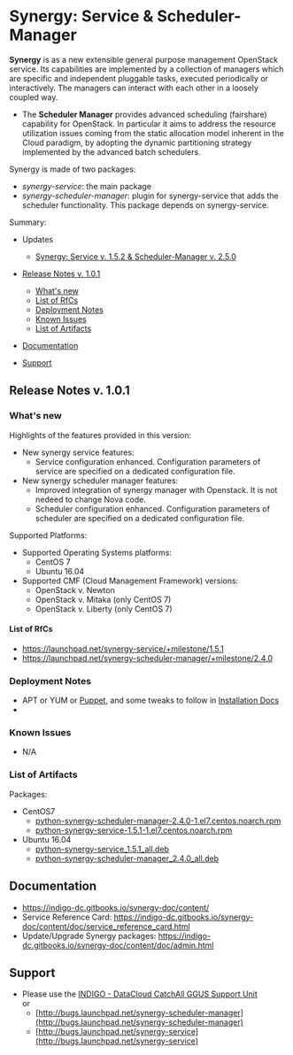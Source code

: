# Synergy: Service & Scheduler-Manager

**Synergy** is as a new extensible general purpose management OpenStack service. Its capabilities are implemented by a collection of managers which are specific and independent pluggable tasks, executed periodically or interactively. The managers can interact with each other in a loosely coupled way.
* The **Scheduler Manager** provides advanced scheduling (fairshare) capability for OpenStack. In particular it aims to address the resource utilization issues coming from the static allocation model inherent in the Cloud paradigm, by adopting the dynamic partitioning strategy implemented by the advanced batch schedulers.

Synergy is made of two packages:
* *synergy-service*: the main package
* *synergy-scheduler-manager*: plugin for synergy-service that adds the scheduler functionality. This package depends on synergy-service.

Summary:

* Updates
  * [Synergy: Service v. 1.5.2 & Scheduler-Manager v. 2.5.0](https://indigo-dc.gitbooks.io/indigo-datacloud-releases/content/indigo2/fourth_update_of_indigo-2.html#synergy)<br>


* [Release Notes v. 1.0.1](#id1)
  * [What's new](#id2)
  * [List of RfCs](#id3)
  * [Deployment Notes](#id4)
  * [Known Issues](#id5)
  * [List of Artifacts](#id7)
* [Documentation](#id6)
* [Support](#id8)


<a id="id1"></a>
## Release Notes v. 1.0.1

<a id="id2"></a>
### What's new

Highlights of the features provided in this version:
* New synergy service features:
  * Service configuration enhanced. Configuration parameters of service are specified on a dedicated configuration file.
* New synergy scheduler manager features:
  * Improved integration of synergy manager with Openstack. It is not nedeed to change Nova code.
  * Scheduler configuration enhanced. Configuration parameters of scheduler are specified on a dedicated configuration file.

Supported Platforms:
* Supported Operating Systems platforms:
  * CentOS 7
  * Ubuntu 16.04
* Supported CMF (Cloud Management Framework) versions:
  * OpenStack v. Newton
  * OpenStack v. Mitaka (only CentOS 7)
  * OpenStack v. Liberty (only CentOS 7)


<a id="id3"></a>
#### List of RfCs 
* https://launchpad.net/synergy-service/+milestone/1.5.1
* https://launchpad.net/synergy-scheduler-manager/+milestone/2.4.0


<a id="id4"></a>
### Deployment Notes
* APT or YUM or [Puppet](https://github.com/indigo-dc/puppet-synergy), and some tweaks to follow in [Installation Docs](https://indigo-dc.gitbooks.io/synergy/content/doc/admin.html)
* 
<a id="id5"></a>
### Known Issues

* N/A

<a id="id7"></a>
### List of Artifacts

Packages:
* CentOS7
  * [python-synergy-scheduler-manager-2.4.0-1.el7.centos.noarch.rpm](http://repo.indigo-datacloud.eu/repository/indigo/2/centos7/x86_64/base/python-synergy-scheduler-manager-2.4.0-1.el7.centos.noarch.rpm)
  * [python-synergy-service-1.5.1-1.el7.centos.noarch.rpm](http://repo.indigo-datacloud.eu/repository/indigo/2/centos7/x86_64/base/python-synergy-service-1.5.1-1.el7.centos.noarch.rpm)
* Ubuntu 16.04
  * [python-synergy-service_1.5.1_all.deb]()
  * [python-synergy-scheduler-manager_2.4.0_all.deb](http://repo.indigo-datacloud.eu/repository/indigo/2/ubuntu/dists/xenial/main/binary-amd64/python-synergy-scheduler-manager_2.4.0_all.deb)

<a id="id6"></a>
## Documentation

* https://indigo-dc.gitbooks.io/synergy-doc/content/
* Service Reference Card: https://indigo-dc.gitbooks.io/synergy-doc/content/doc/service_reference_card.html
* Update/Upgrade Synergy packages: https://indigo-dc.gitbooks.io/synergy-doc/content/doc/admin.html

<a id="id8"></a>
## Support

* Please use the [INDIGO - DataCloud CatchAll GGUS Support Unit](https://wiki.egi.eu/wiki/GGUS:INDIGO_DataCloud_Catch-all_FAQ)<br>
or 
  * [http://bugs.launchpad.net/synergy-scheduler-manager](http://bugs.launchpad.net/synergy-scheduler-manager)
  * [http://bugs.launchpad.net/synergy-service](http://bugs.launchpad.net/synergy-service)

